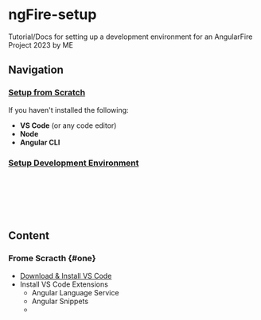 # ngFire-setup
Tutorial/Docs for setting up a development environment for an AngularFire Project 2023 by ME

## Navigation
### [Setup from Scratch](#one)
If you haven't installed the following:
- __VS Code__ (or any code editor)
- __Node__
- __Angular CLI__

### [Setup Development Environment](#two)

&nbsp;

&nbsp;

&nbsp;

## Content
### Frome Scracth {#one}
- [Download & Install VS Code](https://code.visualstudio.com/download)
- Install VS Code Extensions
  - Angular Language Service
  - Angular Snippets
  -
